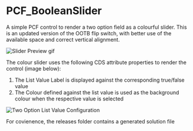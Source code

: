 # PCF_BooleanSlider
A simple PCF control to render a two option field as a colourful slider. This is an updated version of the OOTB flip switch, with better use of the available space and correct vertical alignment.

![Slider Preview gif](https://github.com/jasonaalmeida/PCF_BooleanSlider/blob/master/BooleanSliderPCF/images/readme_gif.gif)

The colour slider uses the following CDS attribute properties to render the control (image below):
1. The List Value Label is displayed against the corresponding true/false value
2. The Colour defined against the list value is used as the background colour when the respective value is selected

![Two Option List Value Configuration](https://github.com/jasonaalmeida/PCF_BooleanSlider/blob/master/BooleanSliderPCF/images/readme_attribute_config.png)

For covienence, the releases folder contains a generated solution file

